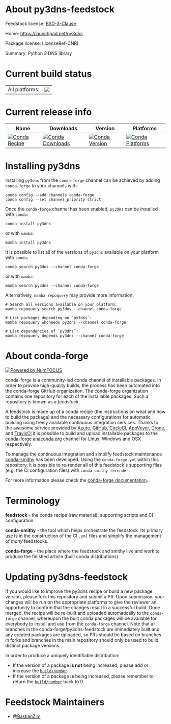 About py3dns-feedstock
======================

Feedstock license: [BSD-3-Clause](https://github.com/conda-forge/py3dns-feedstock/blob/main/LICENSE.txt)

Home: https://launchpad.net/py3dns

Package license: LicenseRef-CNRI

Summary: Python 3 DNS library

Current build status
====================


<table><tr><td>All platforms:</td>
    <td>
      <a href="https://dev.azure.com/conda-forge/feedstock-builds/_build/latest?definitionId=18542&branchName=main">
        <img src="https://dev.azure.com/conda-forge/feedstock-builds/_apis/build/status/py3dns-feedstock?branchName=main">
      </a>
    </td>
  </tr>
</table>

Current release info
====================

| Name | Downloads | Version | Platforms |
| --- | --- | --- | --- |
| [![Conda Recipe](https://img.shields.io/badge/recipe-py3dns-green.svg)](https://anaconda.org/conda-forge/py3dns) | [![Conda Downloads](https://img.shields.io/conda/dn/conda-forge/py3dns.svg)](https://anaconda.org/conda-forge/py3dns) | [![Conda Version](https://img.shields.io/conda/vn/conda-forge/py3dns.svg)](https://anaconda.org/conda-forge/py3dns) | [![Conda Platforms](https://img.shields.io/conda/pn/conda-forge/py3dns.svg)](https://anaconda.org/conda-forge/py3dns) |

Installing py3dns
=================

Installing `py3dns` from the `conda-forge` channel can be achieved by adding `conda-forge` to your channels with:

```
conda config --add channels conda-forge
conda config --set channel_priority strict
```

Once the `conda-forge` channel has been enabled, `py3dns` can be installed with `conda`:

```
conda install py3dns
```

or with `mamba`:

```
mamba install py3dns
```

It is possible to list all of the versions of `py3dns` available on your platform with `conda`:

```
conda search py3dns --channel conda-forge
```

or with `mamba`:

```
mamba search py3dns --channel conda-forge
```

Alternatively, `mamba repoquery` may provide more information:

```
# Search all versions available on your platform:
mamba repoquery search py3dns --channel conda-forge

# List packages depending on `py3dns`:
mamba repoquery whoneeds py3dns --channel conda-forge

# List dependencies of `py3dns`:
mamba repoquery depends py3dns --channel conda-forge
```


About conda-forge
=================

[![Powered by
NumFOCUS](https://img.shields.io/badge/powered%20by-NumFOCUS-orange.svg?style=flat&colorA=E1523D&colorB=007D8A)](https://numfocus.org)

conda-forge is a community-led conda channel of installable packages.
In order to provide high-quality builds, the process has been automated into the
conda-forge GitHub organization. The conda-forge organization contains one repository
for each of the installable packages. Such a repository is known as a *feedstock*.

A feedstock is made up of a conda recipe (the instructions on what and how to build
the package) and the necessary configurations for automatic building using freely
available continuous integration services. Thanks to the awesome service provided by
[Azure](https://azure.microsoft.com/en-us/services/devops/), [GitHub](https://github.com/),
[CircleCI](https://circleci.com/), [AppVeyor](https://www.appveyor.com/),
[Drone](https://cloud.drone.io/welcome), and [TravisCI](https://travis-ci.com/)
it is possible to build and upload installable packages to the
[conda-forge](https://anaconda.org/conda-forge) [anaconda.org](https://anaconda.org/)
channel for Linux, Windows and OSX respectively.

To manage the continuous integration and simplify feedstock maintenance
[conda-smithy](https://github.com/conda-forge/conda-smithy) has been developed.
Using the ``conda-forge.yml`` within this repository, it is possible to re-render all of
this feedstock's supporting files (e.g. the CI configuration files) with ``conda smithy rerender``.

For more information please check the [conda-forge documentation](https://conda-forge.org/docs/).

Terminology
===========

**feedstock** - the conda recipe (raw material), supporting scripts and CI configuration.

**conda-smithy** - the tool which helps orchestrate the feedstock.
                   Its primary use is in the construction of the CI ``.yml`` files
                   and simplify the management of *many* feedstocks.

**conda-forge** - the place where the feedstock and smithy live and work to
                  produce the finished article (built conda distributions)


Updating py3dns-feedstock
=========================

If you would like to improve the py3dns recipe or build a new
package version, please fork this repository and submit a PR. Upon submission,
your changes will be run on the appropriate platforms to give the reviewer an
opportunity to confirm that the changes result in a successful build. Once
merged, the recipe will be re-built and uploaded automatically to the
`conda-forge` channel, whereupon the built conda packages will be available for
everybody to install and use from the `conda-forge` channel.
Note that all branches in the conda-forge/py3dns-feedstock are
immediately built and any created packages are uploaded, so PRs should be based
on branches in forks and branches in the main repository should only be used to
build distinct package versions.

In order to produce a uniquely identifiable distribution:
 * If the version of a package **is not** being increased, please add or increase
   the [``build/number``](https://docs.conda.io/projects/conda-build/en/latest/resources/define-metadata.html#build-number-and-string).
 * If the version of a package **is** being increased, please remember to return
   the [``build/number``](https://docs.conda.io/projects/conda-build/en/latest/resources/define-metadata.html#build-number-and-string)
   back to 0.

Feedstock Maintainers
=====================

* [@BastianZim](https://github.com/BastianZim/)

